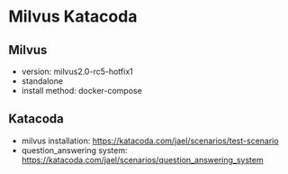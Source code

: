 # Milvus Katacoda
## Milvus
- version: milvus2.0-rc5-hotfix1
- standalone
- install method: docker-compose
## Katacoda
- milvus installation: https://katacoda.com/jael/scenarios/test-scenario
- question_answering system: https://katacoda.com/jael/scenarios/question_answering_system
